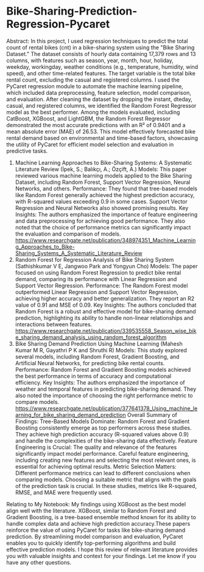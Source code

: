 # Bike-Sharing-Prediction-Regression-Pycaret
Abstract:
In this project, I used regression techniques to predict the total count of rental bikes (cnt) in a bike-sharing system using the "Bike Sharing Dataset." The dataset consists of hourly data containing 17,379 rows and 13 columns, with features such as season, year, month, hour, holiday, weekday, workingday, weather conditions (e.g., temperature, humidity, wind speed), and other time-related features. The target variable is the total bike rental count, excluding the casual and registered columns. I used the PyCaret regression module to automate the machine learning pipeline, which included data preprocessing, feature selection, model comparison, and evaluation. After cleaning the dataset by dropping the instant, dteday, casual, and registered columns, we identified the Random Forest Regressor model as the best performer. Among the models evaluated, including CatBoost, XGBoost, and LightGBM, the Random Forest Regressor demonstrated the most accurate predictions with an R² of 0.9401 and a mean absolute error (MAE) of 26.53. This model effectively forecasted bike rental demand based on environmental and time-based factors, showcasing the utility of PyCaret for efficient model selection and evaluation in predictive tasks.

1. Machine Learning Approaches to Bike-Sharing Systems: A Systematic Literature Review (İpek, S.; Balıkçı, A.; Özçift, A.)
Models: This paper reviewed various machine learning models applied to the Bike Sharing Dataset, including Random Forest, Support Vector Regression, Neural Networks, and others.
Performance: They found that tree-based models like Random Forest generally achieved the highest prediction accuracy, with R-squared values exceeding 0.9 in some cases. Support Vector Regression and Neural Networks also showed promising results.
Key Insights: The authors emphasized the importance of feature engineering and data preprocessing for achieving good performance. They also noted that the choice of performance metrics can significantly impact the evaluation and comparison of models.
https://www.researchgate.net/publication/348974351_Machine_Learning_Approaches_to_Bike-Sharing_Systems_A_Systematic_Literature_Review
2. Random Forest for Regression Analysis of Bike Sharing System (Sathishkumar V E, Jangwoo Park and Yongyun Cho)
Models: The paper focused on using Random Forest Regression to predict bike rental demand, comparing its performance with Linear Regression and Support Vector Regression.
Performance: The Random Forest model outperformed Linear Regression and Support Vector Regression, achieving higher accuracy and better generalization. They report an R2 value of 0.91 and MSE of 0.09.
Key Insights: The authors concluded that Random Forest is a robust and effective model for bike-sharing demand prediction, highlighting its ability to handle non-linear relationships and interactions between features.
https://www.researchgate.net/publication/339535558_Season_wise_bike_sharing_demand_analysis_using_random_forest_algorithm
3. Bike Sharing Demand Prediction Using Machine Learning (Mahesh Kumar M R, Gayathri P K and Shruthi R)
Models: This study explored several models, including Random Forest, Gradient Boosting, and Artificial Neural Networks, for predicting bike rental counts.
Performance: Random Forest and Gradient Boosting models achieved the best performance in terms of accuracy and computational efficiency.
Key Insights: The authors emphasized the importance of weather and temporal features in predicting bike-sharing demand. They also noted the importance of choosing the right performance metric to compare models.
https://www.researchgate.net/publication/377641378_Using_machine_learning_for_bike_sharing_demand_prediction
Overall Summary of Findings:
Tree-Based Models Dominate: Random Forest and Gradient Boosting consistently emerge as top performers across these studies. They achieve high prediction accuracy (R-squared values above 0.9) and handle the complexities of the bike-sharing data effectively.
Feature Engineering is Crucial: The quality and relevance of the features significantly impact model performance. Careful feature engineering, including creating new features and selecting the most relevant ones, is essential for achieving optimal results. Metric Selection Matters: Different performance metrics can lead to different conclusions when comparing models. Choosing a suitable metric that aligns with the goals of the prediction task is crucial. In these studies, metrics like R-squared, RMSE, and MAE were frequently used.

Relating to My Notebook:
My findings using XGBoost as the best model align well with the literature. XGBoost, similar to Random Forest and Gradient Boosting, is a tree-based ensemble method known for its ability to handle complex data and achieve high prediction accuracy.These papers reinforce the value of using PyCaret for tasks like bike-sharing demand prediction. By streamlining model comparison and evaluation, PyCaret enables you to quickly identify top-performing algorithms and build effective prediction models. I hope this review of relevant literature provides you with valuable insights and context for your findings. Let me know if you have any other questions.

